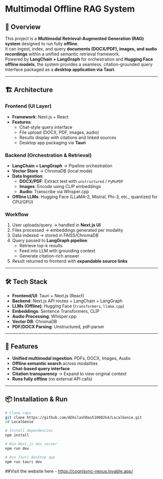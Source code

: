 # Multimodal Offline RAG System

## 📌 Overview
This project is a **Multimodal Retrieval-Augmented Generation (RAG) system** designed to run fully **offline**.  
It can ingest, index, and query **documents (DOCX/PDF), images, and audio recordings** within a unified semantic retrieval framework.  
Powered by **LangChain + LangGraph** for orchestration and **Hugging Face offline models**, the system provides a seamless, citation-grounded query interface packaged as a **desktop application via Tauri**.

---

## 🏗️ Architecture

### Frontend (UI Layer)
- **Framework**: Next.js + React
- **Features**:
  - Chat-style query interface
  - File upload (DOCX, PDF, images, audio)
  - Results display with citations and linked sources
  - Desktop app packaging via **Tauri**

### Backend (Orchestration & Retrieval)
- **LangChain + LangGraph** → Pipeline orchestration  
- **Vector Store** → ChromaDB (local mode)  
- **Data Ingestion**:
  - **DOCX/PDF**: Extract text with `unstructured` / `PyMuPDF`
  - **Images**: Encode using CLIP embeddings
  - **Audio**: Transcribe via Whisper.cpp
- **Offline LLMs**: Hugging Face (LLaMA-2, Mistral, Phi-3, etc., quantized for CPU/GPU)

### Workflow
1. User uploads/query → handled in **Next.js UI**  
2. Files processed → embeddings generated per modality  
3. Data indexed → stored in FAISS/ChromaDB  
4. Query passed to **LangGraph pipeline**:
   - Retrieve top-k results
   - Feed into LLM with grounding context
   - Generate citation-rich answer  
5. Result returned to frontend with **expandable source links**

---

## 🛠️ Tech Stack
- **Frontend/UI**: Tauri + Next.js (React)  
- **Backend**: Next.js API routes + LangChain + LangGraph  
- **LLMs (Offline)**: Hugging Face (`transformers`, `llama.cpp`)  
- **Embeddings**: Sentence Transformers, CLIP  
- **Audio Processing**: Whisper.cpp  
- **Vector DB**: ChromaDB  
- **PDF/DOCX Parsing**: Unstructured, pdf-parser

---

## 🚀 Features
- **Unified multimodal ingestion**: PDFs, DOCX, Images, Audio  
- **Offline semantic search** across modalities  
- **Chat-based query interface**  
- **Citation transparency** → Expand to view original context  
- **Runs fully offline** (no external API calls)  

---

## 📦 Installation & Run
```bash
# Clone repo
git clone https://github.com/AbhilashDash10082k4/LocalGenie.git
cd LocalGenie

# Install dependencies
npm install

# Run Next.js dev server
npm run dev

# Run Tauri desktop app
npm run tauri dev
```
##Visit the website here - https://cognisync-nexus.lovable.app/
